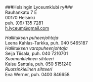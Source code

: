 
###Helsingin Lyceumklubi ry###  
Rauhankatu 7 E  	
00170 Helsinki 	 
puh. (09) 135 7281	
[h.lyceum@gmail.com](mailto:h.lyceum@gmail.com)	

*Hallituksen puheenjohtaja*  
  Leena Kahlas-Tarkka, puh. 040 5465187  
*Hallituksen varapuheenjohtaja*  
  Seija Tiisala, puh. 040 7210701   
*Suomenkielinen sihteeri*  
  Kaisu Santala, puh. 050 5151240   
*Ruotsinkielinen sihteeri*  
  Eva Werner, puh. 0400 846658  